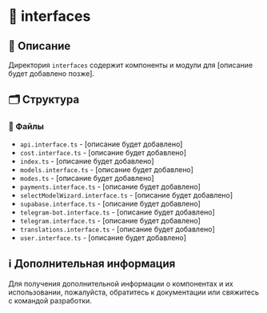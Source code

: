# 📁 interfaces

## 📝 Описание
Директория `interfaces` содержит компоненты и модули для [описание будет добавлено позже].

## 🗂️ Структура

### 📄 Файлы

- `api.interface.ts` - [описание будет добавлено]
- `cost.interface.ts` - [описание будет добавлено]
- `index.ts` - [описание будет добавлено]
- `models.interface.ts` - [описание будет добавлено]
- `modes.ts` - [описание будет добавлено]
- `payments.interface.ts` - [описание будет добавлено]
- `selectModelWizard.interface.ts` - [описание будет добавлено]
- `supabase.interface.ts` - [описание будет добавлено]
- `telegram-bot.interface.ts` - [описание будет добавлено]
- `telegram.interface.ts` - [описание будет добавлено]
- `translations.interface.ts` - [описание будет добавлено]
- `user.interface.ts` - [описание будет добавлено]

## ℹ️ Дополнительная информация

Для получения дополнительной информации о компонентах и их использовании, пожалуйста, обратитесь к документации или свяжитесь с командой разработки.
